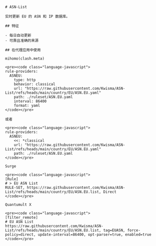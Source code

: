 
    # ASN-List
    
    实时更新 EU 的 ASN 和 IP 数据库。
    
    ## 特征
    
    - 每日自动更新
    - 可靠且准确的来源
    
    ## 在代理应用中使用
    
    mihomo(clash.meta)
   
    <pre><code class="language-javascript">
    rule-providers:
      ASNEU:
        type: http
        behavior: classical
        url: "https://raw.githubusercontent.com/Kwisma/ASN-List/refs/heads/main/country/EU/ASN.EU.yaml"
        path: ./ruleset/ASN.EU.yaml
        interval: 86400
        format: yaml
    </code></pre>

    或者

    <pre><code class="language-javascript">
    rule-providers:
      ASNEU:
        <<: *classical
        url: "https://raw.githubusercontent.com/Kwisma/ASN-List/refs/heads/main/country/EU/ASN.EU.yaml"
        path: ./ruleset/ASN.EU.yaml
    </code></pre>
    
    Surge
    
    <pre><code class="language-javascript">
    [Rule]
    # > EU ASN List
    RULE-SET, https://raw.githubusercontent.com/Kwisma/ASN-List/refs/heads/main/country/EU/ASN.EU.list, Direct
    </code></pre>
    
    Quantumult X
    
    <pre><code class="language-javascript">
    [filter_remote]
    # EU ASN List
    https://raw.githubusercontent.com/Kwisma/ASN-List/refs/heads/main/country/EU/ASN.EU.list, tag=EUASN, force-policy=direct, update-interval=86400, opt-parser=true, enabled=true
    </code></pre>
    